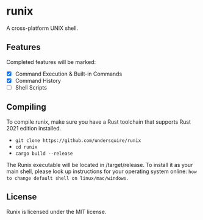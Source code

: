 # runix
A cross-platform UNIX shell.

## Features
Completed features will be marked:

- [X] Command Execution & Built-in Commands
- [X] Command History
- [ ] Shell Scripts

## Compiling
To compile runix, make sure you have a Rust toolchain that supports Rust 2021 edition installed.

- `git clone https://github.com/undersquire/runix`
- `cd runix`
- `cargo build --release`

The Runix executable will be located in /target/release. To install it as your main shell, please look up instructions for your operating system online: `how to change default shell on linux/mac/windows`.

## License
Runix is licensed under the MIT license.
